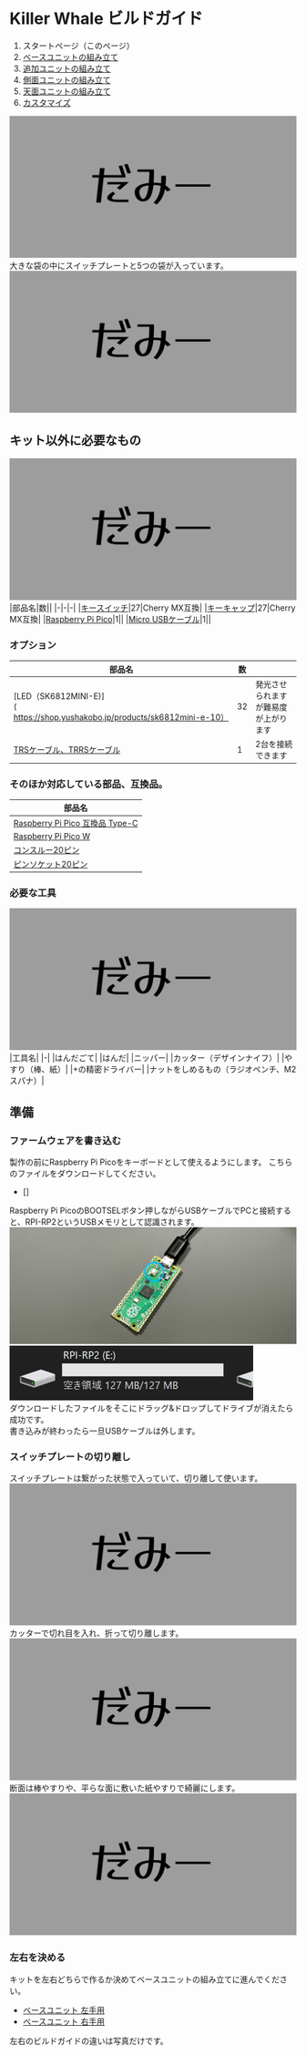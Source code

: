 # Killer Whale ビルドガイド

1. スタートページ（このページ）
2. [ベースユニットの組み立て](左手用/ベースユニット.md)
3. [追加ユニットの組み立て](左手用/追加ユニット.md)
5. [側面ユニットの組み立て](左手用/側面ユニット.md)
6. [天面ユニットの組み立て](左手用/天面ユニット.md)
7. [カスタマイズ](左手用/カスタマイズ.md)

![ダミーキャプション 完成図　注釈：片手のみ](img/IMG_.jpeg)  
大きな袋の中にスイッチプレートと5つの袋が入っています。
![ダミーキャプション 袋](img/IMG_.jpeg)   

## キット以外に必要なもの
![ダミーキャプション 追加パーツ](img/IMG_.jpeg)  
|部品名|数||
|-|-|-|
|[キースイッチ](https://shop.yushakobo.jp/collections/all-switches)|27|Cherry MX互換|
|[キーキャップ](https://shop.yushakobo.jp/collections/keycaps)|27|Cherry MX互換|
|[Raspberry Pi Pico](https://shop.yushakobo.jp/products/raspberry-pi-pico)|1||
|[Micro USBケーブル](https://shop.yushakobo.jp/products/usb-cable-micro-b-0-8m)|1||

### オプション
|部品名|数||
|-|-|-|
|[LED（SK6812MINI-E)](https://shop.yushakobo.jp/products/sk6812mini-e-10）|32|発光させられますが難易度が上がります|
|[TRSケーブル、TRRSケーブル](https://shop.yushakobo.jp/products/trrs_cable)|1|2台を接続できます|

### そのほか対応している部品、互換品。
|部品名|
|-|
|[Raspberry Pi Pico 互換品 Type-C](https://shop.yushakobo.jp/products/7532)|
|[Raspberry Pi Pico W](https://shop.yushakobo.jp/products/7497)|
|[コンスルー20ピン](https://shop.yushakobo.jp/products/31?variant=40815840067745)|
|[ピンソケット20ピン](https://shop.yushakobo.jp/products/3696?variant=42476836978919)|

### 必要な工具
![ダミーキャプション 工具](img/IMG_.jpeg)  
|工具名|
|-|
|はんだごて|
|はんだ|
|ニッパー|
|カッター（デザインナイフ）|
|やすり（棒、紙）|
|+の精密ドライバー|
|ナットをしめるもの（ラジオペンチ、M2スパナ）|

## 準備
### ファームウェアを書き込む
製作の前にRaspberry Pi Picoをキーボードとして使えるようにします。
こちらのファイルをダウンロードしてください。  
 - []

Raspberry Pi PicoのBOOTSELボタン押しながらUSBケーブルでPCと接続すると、RPI-RP2というUSBメモリとして認識されます。  
![](img/IMG_3493.jpeg)   
![](img/rpi.jpg)   
ダウンロードしたファイルをそこにドラッグ&ドロップしてドライブが消えたら成功です。  
書き込みが終わったら一旦USBケーブルは外します。  

### スイッチプレートの切り離し
スイッチプレートは繋がった状態で入っていて、切り離して使います。
![ダミーキャプション スイッチプレート全体、文字](img/IMG_.jpeg)  
カッターで切れ目を入れ、折って切り離します。
![ダミーキャプション カッター](img/IMG_.jpeg)  
断面は棒やすりや、平らな面に敷いた紙やすりで綺麗にします。
![ダミーキャプション やすり](img/IMG_.jpeg)  

### 左右を決める
キットを左右どちらで作るか決めてベースユニットの組み立てに進んでください。
- [ベースユニット 左手用](左手用/ベースユニット.md)
- [ベースユニット 右手用](右手用/ベースユニット.md)

左右のビルドガイドの違いは写真だけです。
